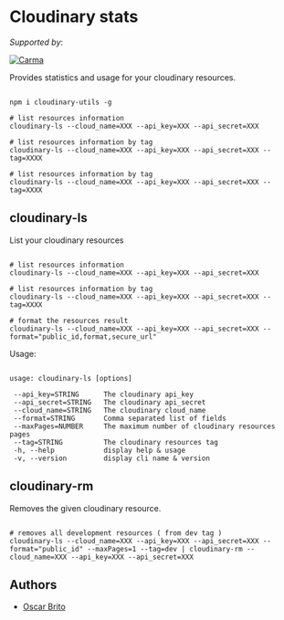 # Cloudinary stats

*Supported by*:

[![Carma](https://raw.githubusercontent.com/teamcarma/node-python-runner-web/master/assets/banner.png)](https://carmacarpool.com/)

Provides statistics and usage for your cloudinary resources.



```

npm i cloudinary-utils -g

# list resources information
cloudinary-ls --cloud_name=XXX --api_key=XXX --api_secret=XXX

# list resources information by tag
cloudinary-ls --cloud_name=XXX --api_key=XXX --api_secret=XXX --tag=XXXX

# list resources information by tag
cloudinary-ls --cloud_name=XXX --api_key=XXX --api_secret=XXX --tag=XXXX

```
## cloudinary-ls

List your cloudinary resources

```

# list resources information
cloudinary-ls --cloud_name=XXX --api_key=XXX --api_secret=XXX

# list resources information by tag
cloudinary-ls --cloud_name=XXX --api_key=XXX --api_secret=XXX --tag=XXXX

# format the resources result
cloudinary-ls --cloud_name=XXX --api_key=XXX --api_secret=XXX --format="public_id,format,secure_url"

```

Usage:

```

usage: cloudinary-ls [options]

 --api_key=STRING      The cloudinary api_key
 --api_secret=STRING   The cloudinary api_secret
 --cloud_name=STRING   The cloudinary cloud_name
 --format=STRING       Comma separated list of fields
 --maxPages=NUMBER     The maximum number of cloudinary resources pages
 --tag=STRING          The cloudinary resources tag
 -h, --help            display help & usage
 -v, --version         display cli name & version

```

## cloudinary-rm

Removes the given cloudinary resource.

```

# removes all development resources ( from dev tag )
cloudinary-ls --cloud_name=XXX --api_key=XXX --api_secret=XXX --format="public_id" --maxPages=1 --tag=dev | cloudinary-rm --cloud_name=XXX --api_key=XXX --api_secret=XXX

```

## Authors

* [Oscar Brito](https://twitter.com/aetheon)

